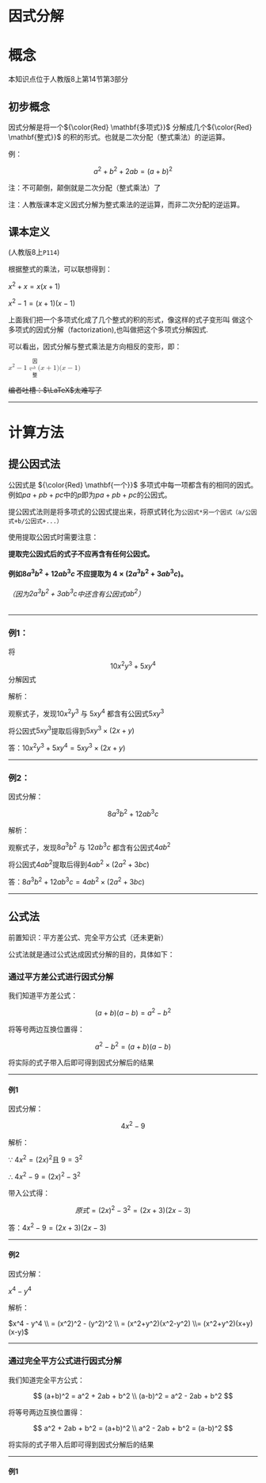 # 因式分解

# 概念

本知识点位于人教版8上第14节第3部分

## 初步概念

因式分解是将一个${\color{Red} \mathbf{多项式}}$ 分解成几个${\color{Red} \mathbf{整式}}$ 的积的形式。也就是二次分配（整式乘法）的逆运算。


例：

$$
a^2+b^2+2ab=(a+b)^2
$$

注：不可颠倒，颠倒就是二次分配（整式乘法）了

注：人教版课本定义因式分解为整式乘法的逆运算，而非二次分配的逆运算。

## 课本定义

(人教版8上`P114`)

根据整式的乘法，可以联想得到：

${{x^2}+x=x(x+1)}$ 

${x^2-1=(x+1)(x-1)}$

上面我们把一个多项式化成了几个整式的积的形式，像这样的式子变形叫
做这个多项式的因式分解（factorization),也叫做把这个多项式分解因式.

可以看出，因式分解与整式乘法是方向相反的变形，即：

<span class="katex"><span class="katex-mathml"><math xmlns="http://www.w3.org/1998/Math/MathML"><semantics><mrow><mrow><msup><mi>x</mi><mn>2</mn></msup><mo>−</mo><mn>1</mn></mrow><munderover><mo stretchy="true" minsize="3.0em">⇌</mo><mpadded width="+0.6em" lspace="0.3em"><mtext>整式乘法</mtext></mpadded><mpadded width="+0.6em" lspace="0.3em"><mtext>因式分解</mtext></mpadded></munderover><mrow><mo stretchy="false">(</mo><mi>x</mi><mo>+</mo><mn>1</mn><mo stretchy="false">)</mo><mo stretchy="false">(</mo><mi>x</mi><mo>−</mo><mn>1</mn><mo stretchy="false">)</mo></mrow></mrow><annotation encoding="application/x-tex">{{x^2}-1} \xrightleftharpoons[整式乘法]{因式分解}{(x+1)(x-1)}</annotation></semantics></math></span>

~~编者吐槽：$\LaTeX$太难写了~~

-----

# 计算方法

## 提公因式法

公因式是 ${\color{Red} \mathbf{一个}}$ 多项式中每一项都含有的相同的因式。例如$pa+pb+pc$中的$p$即为$pa+pb+pc$的公因式。

提公因式法则是将多项式的公因式提出来，将原式转化为`公因式*另一个因式（a/公因式+b/公因式+...）`

使用提取公因式时需要注意：

**提取完公因式后的式子不应再含有任何公因式。**
   
#### 例如${8a^3b^2+12ab^3c}$ 不应提取为 ${4×(2a^3b^2 + 3ab^3c)}$。

###### （因为$2a^3b^2 + 3ab^3c$中还含有公因式$ab^2$）

-----

### 例1：

将
$$
10x^2y^3+5xy^4
$$
分解因式


解析：

观察式子，发现$10x^2y^3$ 与 $5xy^4$  都含有公因式$5xy^3$

将公因式$5xy^3$提取后得到$5xy^3×(2x+y)$

答：$10x^2y^3+5xy^4 = 5xy^3×(2x+y)$

---


### 例2：

因式分解：

$${8a^3b^2+12ab^3c}$$

解析：

观察式子，发现$8a^3b^2$ 与 $12ab^3c$  都含有公因式$4ab^2$

将公因式$4ab^2$提取后得到$4ab^2×(2a^2+3bc)$

答：$8a^3b^2+12ab^3c = 4ab^2×(2a^2+3bc)$


---

## 公式法

前置知识：平方差公式、完全平方公式（还未更新）

公式法就是通过公式达成因式分解的目的，具体如下：

### 通过平方差公式进行因式分解

我们知道平方差公式：

$$
(a+b)(a-b)=a^2-b^2
$$

将等号两边互换位置得：

$$
a^2-b^2 = (a+b)(a-b)
$$

将实际的式子带入后即可得到因式分解后的结果

---

#### 例1

因式分解：

$$
4x^2 - 9
$$

解析：

∵
$4x^2 = (2x)^2$且
$9 = 3^2$

∴ $4x^2 - 9 = (2x)^2 - 3^2$

带入公式得：

$$
原式 = (2x)^2 - 3^2 = (2x+3)(2x-3)
$$

答：$4x^2 - 9 = (2x+3)(2x-3)$

---

#### 例2

因式分解：

$x^4 - y^4$

解析：

$x^4 - y^4 \\ = (x^2)^2 - (y^2)^2 \\ = (x^2+y^2)(x^2-y^2) \\= (x^2+y^2)(x+y)(x-y)$


---

### 通过完全平方公式进行因式分解

我们知道完全平方公式：

$$
(a+b)^2 = a^2 + 2ab + b^2
\\
(a-b)^2 = a^2 - 2ab + b^2
$$

将等号两边互换位置得：

$$
a^2 + 2ab + b^2 = (a+b)^2
\\
a^2 - 2ab + b^2 = (a-b)^2
$$

将实际的式子带入后即可得到因式分解后的结果

---

#### 例1

